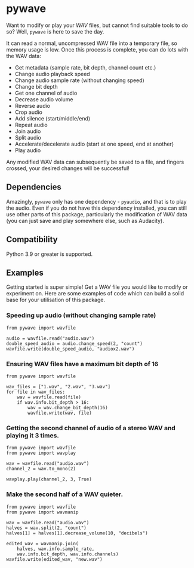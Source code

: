 # pywave

Want to modify or play your *WAV* files, but cannot find suitable tools to do so? Well, `pywave` is here to save the day.

It can read a normal, uncompressed WAV file into a temporary file, so memory usage is low. Once this process is complete,
you can do lots with the WAV data:

- Get metadata (sample rate, bit depth, channel count etc.)
- Change audio playback speed
- Change audio sample rate (without changing speed)
- Change bit depth
- Get one channel of audio
- Decrease audio volume
- Reverse audio
- Crop audio
- Add silence (start/middle/end)
- Repeat audio
- Join audio
- Split audio
- Accelerate/decelerate audio (start at one speed, end at another)
- Play audio

Any modified WAV data can subsequently be saved to a file, and fingers crossed, your desired changes will be successful!

## Dependencies

Amazingly, `pywave` only has one dependency - `pyaudio`, and that is to play the audio. Even if you do not have this dependency
installed, you can still use other parts of this package, particularly the modification of WAV data (you can just save and play
somewhere else, such as Audacity).

## Compatibility

Python 3.9 or greater is supported.

## Examples

Getting started is super simple! Get a WAV file you would like to modify or experiment on.
Here are some examples of code which can build a solid base for your utilisation of this package.

### Speeding up audio (without changing sample rate)

    from pywave import wavfile

    audio = wavfile.read("audio.wav")
    double_speed_audio = audio.change_speed(2, "count")
    wavfile.write(double_speed_audio, "audiox2.wav")

### Ensuring WAV files have a maximum bit depth of 16

    from pywave import wavfile

    wav_files = ["1.wav", "2.wav", "3.wav"]
    for file in wav_files:
        wav = wavfile.read(file)
        if wav.info.bit_depth > 16:
            wav = wav.change_bit_depth(16)
            wavfile.write(wav, file)

### Getting the second channel of audio of a stereo WAV and playing it 3 times.

    from pywave import wavfile
    from pywave import wavplay

    wav = wavfile.read("audio.wav")
    channel_2 = wav.to_mono(2)

    wavplay.play(channel_2, 3, True)

### Make the second half of a WAV quieter.

    from pywave import wavfile
    from pywave import wavmanip

    wav = wavfile.read("audio.wav")
    halves = wav.split(2, "count")
    halves[1] = halves[1].decrease_volume(10, "decibels")

    edited_wav = wavmanip.join(
        halves, wav.info.sample_rate,
        wav.info.bit_depth, wav.info.channels)
    wavfile.write(edited_wav, "new.wav")